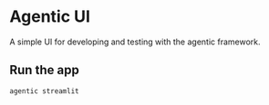 # Agentic UI

A simple UI for developing and testing with the agentic framework.

## Run the app


```bash
agentic streamlit
```
